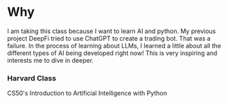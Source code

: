 # Why
I am taking this class because I want to learn AI and python. My previous project DeepFi tried to use ChatGPT to create a trading bot. That was a failure. In the process of learning about LLMs, I learned a little about all the different types of AI being developed right now! This is very inspiring and interests me to dive in deeper. 

### Harvard Class
CS50's Introduction to Artificial Intelligence with Python